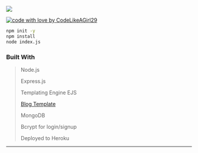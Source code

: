 ![](https://img.shields.io/badge/-Nodejs-43853d?style=flat-square&logo=Node.js&logoColor=white)

[![code with love by CodeLikeAGirl29](https://img.shields.io/badge/%3C%2F%3E%20with%20%E2%99%A5%20by-codelikeagirl29-ff1414.svg?style=flat-square)](https://github.com/codelikeagirl29)

```sh
npm init -y
npm install
node index.js
```

### Built With

> Node.js
> 
> Express.js
> 
> Templating Engine EJS
> 
> [Blog Template](https://startbootstrap.com/themes/clean-blog/)
> 
> MongoDB
> 
> Bcrypt for login/signup
> 
> Deployed to Heroku
---
